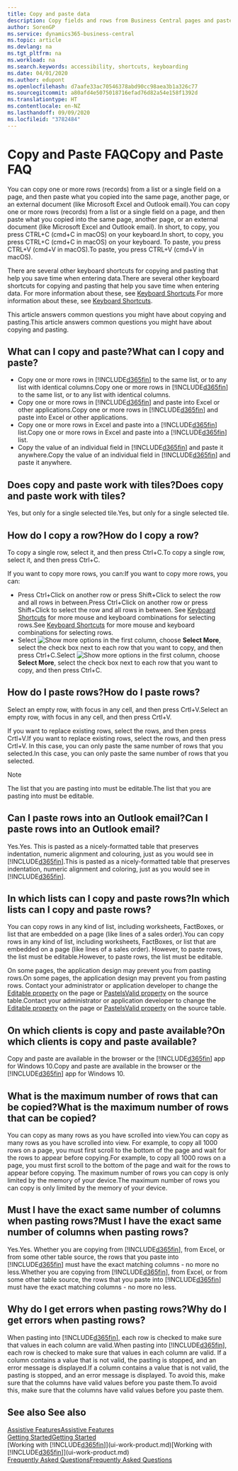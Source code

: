 ```yaml
---
title: Copy and paste data
description: Copy fields and rows from Business Central pages and paste somewhere else.
author: SorenGP
ms.service: dynamics365-business-central
ms.topic: article
ms.devlang: na
ms.tgt_pltfrm: na
ms.workload: na
ms.search.keywords: accessibility, shortcuts, keyboarding
ms.date: 04/01/2020
ms.author: edupont
ms.openlocfilehash: d7aafe33ac70546378abd90cc98aea3b1a326c77
ms.sourcegitcommit: a80afd4e5075018716efad76d82a54e158f1392d
ms.translationtype: HT
ms.contentlocale: en-NZ
ms.lasthandoff: 09/09/2020
ms.locfileid: "3782484"
---
```

# <a name="copy-and-paste-faq"></a><span data-ttu-id="d1f7f-103">Copy and Paste FAQ</span><span class="sxs-lookup"><span data-stu-id="d1f7f-103">Copy and Paste FAQ</span></span>
<span data-ttu-id="d1f7f-104">You can copy one or more rows (records) from a list or a single field on a page, and then paste what you copied into the same page, another page, or an external document (like Microsoft Excel and Outlook email).</span><span class="sxs-lookup"><span data-stu-id="d1f7f-104">You can copy one or more rows (records) from a list or a single field on a page, and then paste what you copied into the same page, another page, or an external document (like Microsoft Excel and Outlook email).</span></span> <span data-ttu-id="d1f7f-105">In short, to copy, you press CTRL+C (cmd+C in macOS) on your keyboard.</span><span class="sxs-lookup"><span data-stu-id="d1f7f-105">In short, to copy, you press CTRL+C (cmd+C in macOS) on your keyboard.</span></span> <span data-ttu-id="d1f7f-106">To paste, you press CTRL+V (cmd+V in macOS).</span><span class="sxs-lookup"><span data-stu-id="d1f7f-106">To paste, you press CTRL+V (cmd+V in macOS).</span></span>

<span data-ttu-id="d1f7f-107">There are several other keyboard shortcuts for copying and pasting that help you save time when entering data.</span><span class="sxs-lookup"><span data-stu-id="d1f7f-107">There are several other keyboard shortcuts for copying and pasting that help you save time when entering data.</span></span> <span data-ttu-id="d1f7f-108">For more information about these, see [Keyboard Shortcuts](keyboard-shortcuts.md#CopyRows).</span><span class="sxs-lookup"><span data-stu-id="d1f7f-108">For more information about these, see [Keyboard Shortcuts](keyboard-shortcuts.md#CopyRows).</span></span>

<span data-ttu-id="d1f7f-109">This article answers common questions you might have about copying and pasting.</span><span class="sxs-lookup"><span data-stu-id="d1f7f-109">This article answers common questions you might have about copying and pasting.</span></span>  

## <a name="what-can-i-copy-and-paste"></a><span data-ttu-id="d1f7f-110">What can I copy and paste?</span><span class="sxs-lookup"><span data-stu-id="d1f7f-110">What can I copy and paste?</span></span>
- <span data-ttu-id="d1f7f-111">Copy one or more rows in [!INCLUDE[d365fin](includes/d365fin_md.md)] to the same list, or to any list with identical columns.</span><span class="sxs-lookup"><span data-stu-id="d1f7f-111">Copy one or more rows in [!INCLUDE[d365fin](includes/d365fin_md.md)] to the same list, or to any list with identical columns.</span></span>
- <span data-ttu-id="d1f7f-112">Copy one or more rows in [!INCLUDE[d365fin](includes/d365fin_md.md)] and paste into Excel or other applications.</span><span class="sxs-lookup"><span data-stu-id="d1f7f-112">Copy one or more rows in [!INCLUDE[d365fin](includes/d365fin_md.md)] and paste into Excel or other applications.</span></span>
- <span data-ttu-id="d1f7f-113">Copy one or more rows in Excel and paste into a [!INCLUDE[d365fin](includes/d365fin_md.md)] list.</span><span class="sxs-lookup"><span data-stu-id="d1f7f-113">Copy one or more rows in Excel and paste into a [!INCLUDE[d365fin](includes/d365fin_md.md)] list.</span></span>
- <span data-ttu-id="d1f7f-114">Copy the value of an individual field in [!INCLUDE[d365fin](includes/d365fin_md.md)] and paste it anywhere.</span><span class="sxs-lookup"><span data-stu-id="d1f7f-114">Copy the value of an individual field in [!INCLUDE[d365fin](includes/d365fin_md.md)] and paste it anywhere.</span></span>

## <a name="does-copy-and-paste-work-with-tiles"></a><span data-ttu-id="d1f7f-115">Does copy and paste work with tiles?</span><span class="sxs-lookup"><span data-stu-id="d1f7f-115">Does copy and paste work with tiles?</span></span>
<span data-ttu-id="d1f7f-116">Yes, but only for a single selected tile.</span><span class="sxs-lookup"><span data-stu-id="d1f7f-116">Yes, but only for a single selected tile.</span></span>

## <a name="how-do-i-copy-a-row"></a><span data-ttu-id="d1f7f-117">How do I copy a row?</span><span class="sxs-lookup"><span data-stu-id="d1f7f-117">How do I copy a row?</span></span>
<span data-ttu-id="d1f7f-118">To copy a single row, select it, and then press Ctrl+C.</span><span class="sxs-lookup"><span data-stu-id="d1f7f-118">To copy a single row, select it, and then press Ctrl+C.</span></span>

<span data-ttu-id="d1f7f-119">If you want to copy more rows, you can:</span><span class="sxs-lookup"><span data-stu-id="d1f7f-119">If you want to copy more rows, you can:</span></span>
- <span data-ttu-id="d1f7f-120">Press Ctrl+Click on another row or press Shift+Click to select the row and all rows in between.</span><span class="sxs-lookup"><span data-stu-id="d1f7f-120">Press Ctrl+Click on another row or press Shift+Click to select the row and all rows in between.</span></span> <span data-ttu-id="d1f7f-121">See [Keyboard Shortcuts](keyboard-shortcuts.md#CopyRows) for more mouse and keyboard combinations for selecting rows.</span><span class="sxs-lookup"><span data-stu-id="d1f7f-121">See [Keyboard Shortcuts](keyboard-shortcuts.md#CopyRows) for more mouse and keyboard combinations for selecting rows.</span></span>
- <span data-ttu-id="d1f7f-122">Select ![Show more options](media/show-more-options-icon.png "Show more options icon") in the first column, choose **Select More**, select the check box next to each row that you want to copy, and then press Ctrl+C.</span><span class="sxs-lookup"><span data-stu-id="d1f7f-122">Select ![Show more options](media/show-more-options-icon.png "Show more options icon") in the first column, choose **Select More**, select the check box next to each row that you want to copy, and then press Ctrl+C.</span></span>

## <a name="how-do-i-paste-rows"></a><span data-ttu-id="d1f7f-123">How do I paste rows?</span><span class="sxs-lookup"><span data-stu-id="d1f7f-123">How do I paste rows?</span></span>
<span data-ttu-id="d1f7f-124">Select an empty row, with focus in any cell, and then press Crtl+V.</span><span class="sxs-lookup"><span data-stu-id="d1f7f-124">Select an empty row, with focus in any cell, and then press Crtl+V.</span></span>

<span data-ttu-id="d1f7f-125">If you want to replace existing rows, select the rows, and then press Crtl+V.</span><span class="sxs-lookup"><span data-stu-id="d1f7f-125">If you want to replace existing rows, select the rows, and then press Crtl+V.</span></span> <span data-ttu-id="d1f7f-126">In this case, you can only paste the same number of rows that you selected.</span><span class="sxs-lookup"><span data-stu-id="d1f7f-126">In this case, you can only paste the same number of rows that you selected.</span></span>

> [!NOTE]
> <span data-ttu-id="d1f7f-127">The list that you are pasting into must be editable.</span><span class="sxs-lookup"><span data-stu-id="d1f7f-127">The list that you are pasting into must be editable.</span></span>

<!-- Rows are pasted directly where your cursor is located. If you paste into an empty line, any existing subsequent lines will be moved after the pasted lines. If you paste into an existing line or lines, this will be overwritten.-->

## <a name="can-i-paste-rows-into-an-outlook-email"></a><span data-ttu-id="d1f7f-128">Can I paste rows into an Outlook email?</span><span class="sxs-lookup"><span data-stu-id="d1f7f-128">Can I paste rows into an Outlook email?</span></span>
<span data-ttu-id="d1f7f-129">Yes.</span><span class="sxs-lookup"><span data-stu-id="d1f7f-129">Yes.</span></span> <span data-ttu-id="d1f7f-130">This is pasted as a nicely-formatted table that preserves indentation, numeric alignment and colouring, just as you would see in [!INCLUDE[d365fin](includes/d365fin_md.md)].</span><span class="sxs-lookup"><span data-stu-id="d1f7f-130">This is pasted as a nicely-formatted table that preserves indentation, numeric alignment and coloring, just as you would see in [!INCLUDE[d365fin](includes/d365fin_md.md)].</span></span>

## <a name="in-which-lists-can-i-copy-and-paste-rows"></a><span data-ttu-id="d1f7f-131">In which lists can I copy and paste rows?</span><span class="sxs-lookup"><span data-stu-id="d1f7f-131">In which lists can I copy and paste rows?</span></span>
<span data-ttu-id="d1f7f-132">You can copy rows in any kind of list, including worksheets, FactBoxes, or list that are embedded on a page (like lines of a sales order).</span><span class="sxs-lookup"><span data-stu-id="d1f7f-132">You can copy rows in any kind of list, including worksheets, FactBoxes, or list that are embedded on a page (like lines of a sales order).</span></span> <span data-ttu-id="d1f7f-133">However, to paste rows, the list must be editable.</span><span class="sxs-lookup"><span data-stu-id="d1f7f-133">However, to paste rows, the list must be editable.</span></span>

<span data-ttu-id="d1f7f-134">On some pages, the application design may prevent you from pasting rows.</span><span class="sxs-lookup"><span data-stu-id="d1f7f-134">On some pages, the application design may prevent you from pasting rows.</span></span> <span data-ttu-id="d1f7f-135">Contact your administrator or application developer to change the [Editable property](/dynamics365/business-central/dev-itpro/developer/properties/devenv-editable-property) on the page or [PasteIsValid property](/dynamics365/business-central/dev-itpro/developer/properties/devenv-pasteisvalid-property) on the source table.</span><span class="sxs-lookup"><span data-stu-id="d1f7f-135">Contact your administrator or application developer to change the [Editable property](/dynamics365/business-central/dev-itpro/developer/properties/devenv-editable-property) on the page or [PasteIsValid property](/dynamics365/business-central/dev-itpro/developer/properties/devenv-pasteisvalid-property) on the source table.</span></span>

## <a name="on-which-clients-is-copy-and-paste-available"></a><span data-ttu-id="d1f7f-136">On which clients is copy and paste available?</span><span class="sxs-lookup"><span data-stu-id="d1f7f-136">On which clients is copy and paste available?</span></span>
<span data-ttu-id="d1f7f-137">Copy and paste are available in the browser or the [!INCLUDE[d365fin](includes/d365fin_md.md)] app for Windows 10.</span><span class="sxs-lookup"><span data-stu-id="d1f7f-137">Copy and paste are available in the browser or the [!INCLUDE[d365fin](includes/d365fin_md.md)] app for Windows 10.</span></span>

## <a name="what-is-the-maximum-number-of-rows-that-can-be-copied"></a><span data-ttu-id="d1f7f-138">What is the maximum number of rows that can be copied?</span><span class="sxs-lookup"><span data-stu-id="d1f7f-138">What is the maximum number of rows that can be copied?</span></span>
<span data-ttu-id="d1f7f-139">You can copy as many rows as you have scrolled into view.</span><span class="sxs-lookup"><span data-stu-id="d1f7f-139">You can copy as many rows as you have scrolled into view.</span></span> <span data-ttu-id="d1f7f-140">For example, to copy all 1000 rows on a page, you must first scroll to the bottom of the page and wait for the rows to appear before copying.</span><span class="sxs-lookup"><span data-stu-id="d1f7f-140">For example, to copy all 1000 rows on a page, you must first scroll to the bottom of the page and wait for the rows to appear before copying.</span></span> <span data-ttu-id="d1f7f-141">The maximum number of rows you can copy is only limited by the memory of your device.</span><span class="sxs-lookup"><span data-stu-id="d1f7f-141">The maximum number of rows you can copy is only limited by the memory of your device.</span></span>

## <a name="must-i-have-the-exact-same-number-of-columns-when-pasting-rows"></a><span data-ttu-id="d1f7f-142">Must I have the exact same number of columns when pasting rows?</span><span class="sxs-lookup"><span data-stu-id="d1f7f-142">Must I have the exact same number of columns when pasting rows?</span></span>
<span data-ttu-id="d1f7f-143">Yes.</span><span class="sxs-lookup"><span data-stu-id="d1f7f-143">Yes.</span></span> <span data-ttu-id="d1f7f-144">Whether you are copying from [!INCLUDE[d365fin](includes/d365fin_md.md)], from Excel, or from some other table source, the rows that you paste into [!INCLUDE[d365fin](includes/d365fin_md.md)] must have the exact matching columns - no more no less.</span><span class="sxs-lookup"><span data-stu-id="d1f7f-144">Whether you are copying from [!INCLUDE[d365fin](includes/d365fin_md.md)], from Excel, or from some other table source, the rows that you paste into [!INCLUDE[d365fin](includes/d365fin_md.md)] must have the exact matching columns - no more no less.</span></span>

## <a name="why-do-i-get-errors-when-pasting-rows"></a><span data-ttu-id="d1f7f-145">Why do I get errors when pasting rows?</span><span class="sxs-lookup"><span data-stu-id="d1f7f-145">Why do I get errors when pasting rows?</span></span>
<span data-ttu-id="d1f7f-146">When pasting into [!INCLUDE[d365fin](includes/d365fin_md.md)], each row is checked to make sure that values in each column are valid.</span><span class="sxs-lookup"><span data-stu-id="d1f7f-146">When pasting into [!INCLUDE[d365fin](includes/d365fin_md.md)], each row is checked to make sure that values in each column are valid.</span></span> <span data-ttu-id="d1f7f-147">If a column contains a value that is not valid, the pasting is stopped, and an error message is displayed.</span><span class="sxs-lookup"><span data-stu-id="d1f7f-147">If a column contains a value that is not valid, the pasting is stopped, and an error message is displayed.</span></span> <span data-ttu-id="d1f7f-148">To avoid this, make sure that the columns have valid values before you paste them.</span><span class="sxs-lookup"><span data-stu-id="d1f7f-148">To avoid this, make sure that the columns have valid values before you paste them.</span></span>


## <a name="see-also"></a><span data-ttu-id="d1f7f-149">See also </span><span class="sxs-lookup"><span data-stu-id="d1f7f-149">See also</span></span>
[<span data-ttu-id="d1f7f-150">Assistive Features</span><span class="sxs-lookup"><span data-stu-id="d1f7f-150">Assistive Features</span></span>](ui-accessibility.md)  
[<span data-ttu-id="d1f7f-151">Getting Started</span><span class="sxs-lookup"><span data-stu-id="d1f7f-151">Getting Started</span></span>](product-get-started.md)  
<span data-ttu-id="d1f7f-152">[Working with [!INCLUDE[d365fin](includes/d365fin_md.md)]](ui-work-product.md)</span><span class="sxs-lookup"><span data-stu-id="d1f7f-152">[Working with [!INCLUDE[d365fin](includes/d365fin_md.md)]](ui-work-product.md)</span></span>  
[<span data-ttu-id="d1f7f-153">Frequently Asked Questions</span><span class="sxs-lookup"><span data-stu-id="d1f7f-153">Frequently Asked Questions</span></span>](across-faq.md)  
